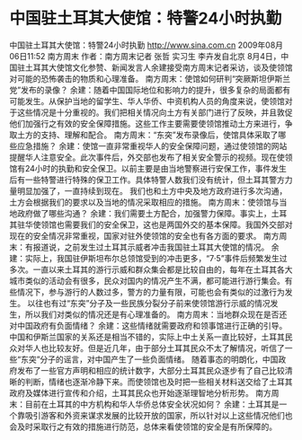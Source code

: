 # 中国驻土耳其大使馆：特警24小时执勤

中国驻土耳其大使馆：特警24小时执勤
http://www.sina.com.cn  2009年08月06日11:52  南方周末
作者：南方周末记者 张哲 实习生 李卉发自北京
8月4日，中国驻土耳其大使馆文化参赞、新闻发言人余建接受南方周末记者采访，谈及使领馆对可能的恐怖袭击的物质和心理准备。
南方周末：使馆如何研判“突厥斯坦伊斯兰党”发布的录像？
余建：随着中国国际地位和影响力的提升，很多复杂的局面都有可能发生。从保护当地的留学生、华人华侨、中资机构人员的角度来说，使领馆对于这些情况是十分重视的。我们把相关情况向土方有关部门进行了反映，并且敦促他们加强行之有效的安全保障措施。这些工作主要需要使领馆推动土方来进行，争取土方的支持、理解和配合。
南方周末：“东突”发布录像后，使馆具体采取了哪些应急措施？
余建：使馆一直非常重视华人的安全保障问题，通过使领馆的网站提醒华人注意安全。此次事件后，外交部也发布了相关安全警示的视频。现在使领馆有24小时的执勤和安全保卫。以前主要是由当地警察进行安保工作，事件发生后有一些特警进行特殊的保卫工作。具体特警人数我们没有统计，但土耳其警方力量明显加强了，一直持续到现在。
我们也和土方中央及地方政府进行多次沟通，土方会根据我们的要求以及当地的情况采取相应的措施。
南方周末：使领馆与当地政府做了哪些沟通？
余建：我们需要土方配合，加强警力保障。事实上，土耳其驻华使领馆也需要我们的安全保卫，这也是两国外交的基本保障。我国外交部对现在的安全情况非常重视，国家对驻外使领馆的安全也有各方面的要求。
南方周末：有报道说，之前发生过土耳其示威者冲击我国驻土耳其大使馆的情况。
余建：实际上，我国驻伊斯坦布尔总领馆受到的冲击更多，“7·5”事件后频繁发生过多次。一直以来土耳其的游行示威和群众集会都是比较自由的，每年在土耳其各大城市类似的活动会有很多，民众对国内的情况产生不满，都可能进行游行集会。有些情况下，参与游行的人数过多，警方的力量有限，可能也会有类似的过激行为发生。
以往也有过“东突”分子及一些民族分裂分子前来使领馆游行示威的情况发生，所以我们对类似的情况还是有心理准备的。
南方周末：当地群众现在是否还对中国政府有负面情绪？
余建：这些情绪就需要政府和领事馆进行正确的引导。中国和伊斯兰国家的关系还是相当不错的，实际上中土关系一直比较好，土耳其民众对华人也比较友好。但是近几年，由于部分土耳其民众不太了解情况，听信了一些“东突”分子的谣言，对中国产生了一些负面情绪。
随着事态的明朗化，中国政府发布了一些官方声明和相应的统计数字，大部分土耳其民众逐步有了自己比较清晰的判断，情绪也逐渐冷静下来。而使领馆也及时把一些相关材料送交给了土耳其政府及媒体进行宣传和介绍，土耳其民众也开始逐渐理智地分析形势。
南方周末：目前在土耳其的中方机构和华人华侨总体安全状况如何？
余建：土耳其是一个靠吸引游客和外资来谋求发展的比较开放的国家，所以针对以上这些情况他们也会及时采取行之有效的措施进行防范，总体来看使领馆的安全是有所保障的。

